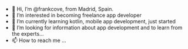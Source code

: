 - 👋 Hi, I’m @frankcove, from Madrid, Spain.
- 👀 I’m interested in becoming freelance app developer
- 🌱 I’m currently learning kotlin, mobile app development, just started
- 💞️ I’m looking for information about app development and to learn from the experts...
- 📫 How to reach me ...

<!---
frankcove/frankcove is a ✨ special ✨ repository because its `README.md` (this file) appears on your GitHub profile.
You can click the Preview link to take a look at your changes.
--->
